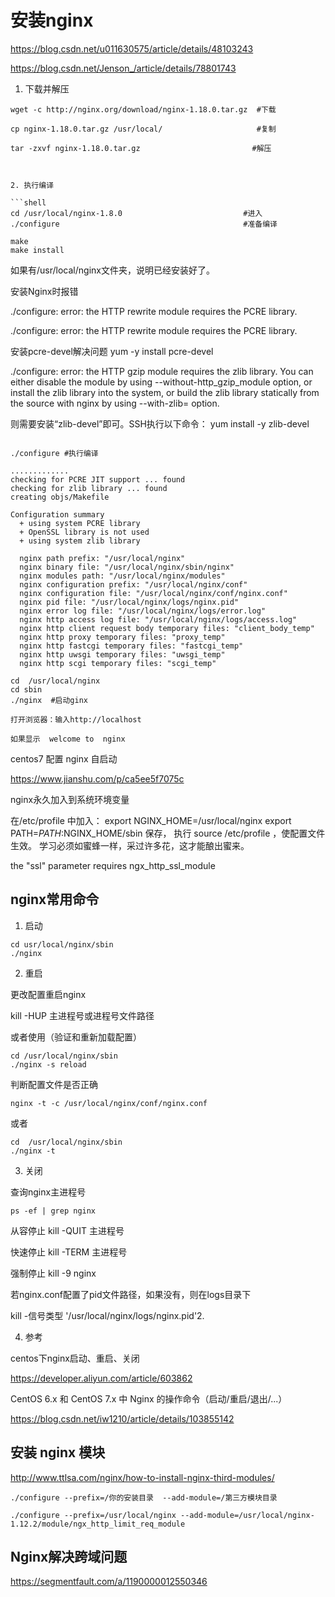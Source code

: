 # 安装nginx

https://blog.csdn.net/u011630575/article/details/48103243


https://blog.csdn.net/Jenson_/article/details/78801743


1. 下载并解压

```shell
wget -c http://nginx.org/download/nginx-1.18.0.tar.gz  #下载

cp nginx-1.18.0.tar.gz /usr/local/                     #复制

tar -zxvf nginx-1.18.0.tar.gz                         #解压



2. 执行编译

```shell
cd /usr/local/nginx-1.8.0                           #进入
./configure                                         #准备编译

make
make install
```

 如果有/usr/local/nginx文件夹，说明已经安装好了。



安装Nginx时报错

./configure: error: the HTTP rewrite module requires the PCRE library.

./configure: error: the HTTP rewrite module requires the PCRE library.

安装pcre-devel解决问题
yum -y install pcre-devel

./configure: error: the HTTP gzip module requires the zlib library.
You can either disable the module by using --without-http_gzip_module
option, or install the zlib library into the system, or build the zlib library
statically from the source with nginx by using --with-zlib=<path> option.

则需要安装“zlib-devel”即可。SSH执行以下命令：
yum install -y zlib-devel


```shell

./configure #执行编译

.............
checking for PCRE JIT support ... found
checking for zlib library ... found
creating objs/Makefile

Configuration summary
  + using system PCRE library
  + OpenSSL library is not used
  + using system zlib library

  nginx path prefix: "/usr/local/nginx"
  nginx binary file: "/usr/local/nginx/sbin/nginx"
  nginx modules path: "/usr/local/nginx/modules"
  nginx configuration prefix: "/usr/local/nginx/conf"
  nginx configuration file: "/usr/local/nginx/conf/nginx.conf"
  nginx pid file: "/usr/local/nginx/logs/nginx.pid"
  nginx error log file: "/usr/local/nginx/logs/error.log"
  nginx http access log file: "/usr/local/nginx/logs/access.log"
  nginx http client request body temporary files: "client_body_temp"
  nginx http proxy temporary files: "proxy_temp"
  nginx http fastcgi temporary files: "fastcgi_temp"
  nginx http uwsgi temporary files: "uwsgi_temp"
  nginx http scgi temporary files: "scgi_temp"

```




```shell
cd  /usr/local/nginx
cd sbin
./nginx  #启动ginx

打开浏览器：输入http://localhost

如果显示  welcome to  nginx

 ```


 centos7 配置 nginx 自启动

 https://www.jianshu.com/p/ca5ee5f7075c


 nginx永久加入到系统环境变量

 在/etc/profile 中加入：
export NGINX_HOME=/usr/local/nginx
export PATH=$PATH:$NGINX_HOME/sbin
保存，
执行 source /etc/profile ，使配置文件生效。
学习必须如蜜蜂一样，采过许多花，这才能酿出蜜来。



the "ssl" parameter requires ngx_http_ssl_module


## nginx常用命令


1. 启动

```shell
cd usr/local/nginx/sbin
./nginx
```

2. 重启

更改配置重启nginx

kill -HUP 主进程号或进程号文件路径

或者使用（验证和重新加载配置）
```shell
cd /usr/local/nginx/sbin
./nginx -s reload
```

判断配置文件是否正确
```shell
nginx -t -c /usr/local/nginx/conf/nginx.conf
```

或者
```shell
cd  /usr/local/nginx/sbin
./nginx -t
```

3. 关闭

查询nginx主进程号
```shell
ps -ef | grep nginx
```

从容停止   kill -QUIT 主进程号

快速停止   kill -TERM 主进程号

强制停止   kill -9 nginx

若nginx.conf配置了pid文件路径，如果没有，则在logs目录下

kill -信号类型 '/usr/local/nginx/logs/nginx.pid'2. 

4. 参考

centos下nginx启动、重启、关闭

https://developer.aliyun.com/article/603862

CentOS 6.x 和 CentOS 7.x 中 Nginx 的操作命令（启动/重启/退出/...）

https://blog.csdn.net/iw1210/article/details/103855142





##  安装 nginx 模块

http://www.ttlsa.com/nginx/how-to-install-nginx-third-modules/

```shell
./configure --prefix=/你的安装目录  --add-module=/第三方模块目录
```

```shell
./configure --prefix=/usr/local/nginx --add-module=/usr/local/nginx-1.12.2/module/ngx_http_limit_req_module
```

## Nginx解决跨域问题

https://segmentfault.com/a/1190000012550346

